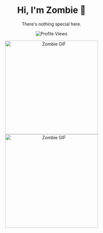 <div align="center">

# Hi, I'm Zombie 👋
There's nothing special here.

![Profile Views](https://komarev.com/ghpvc/?username=Sociopath&color=blue)

<img src="https://media2.giphy.com/media/v1.Y2lkPTc5MGI3NjExanUzbXJhMzRhb3g1cDJkbWVvdGJub2ozd2JraWc5bXd6bmk5NHBwZSZlcD12MV9pbnRlcm5hbF9naWZfYnlfaWQmY3Q9Zw/lOrrVbxU0YSdILhNeW/giphy.gif" width="300" alt="Zombie GIF">

<img src="https://media.tenor.com/4jINRuAci5IAAAAj/walking-plants-vs-zombies.gif" width="300" alt="Zombie GIF">

</div>
